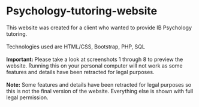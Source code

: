 # Psychology-tutoring-website
This website was created for a client who wanted to provide IB Psychology tutoring. </br></br>
Technologies used are HTML/CSS, Bootstrap, PHP, SQL </br></br>
<b>Important: </b>Please take a look at screenshots 1 through 8 to preview the website. Running this on your personal computer will not work as some features and details have been retracted for legal purposes. </br></br>
<b>Note:</b> Some features and details have been retracted for legal purposes so this is not the final version of the website. Everything else is shown with full legal permission.
